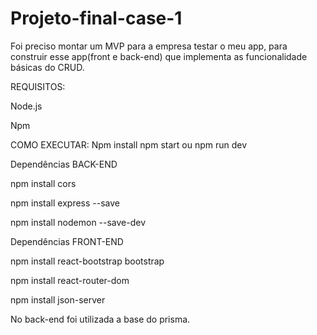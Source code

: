 # Projeto-final-case-1
Foi preciso montar um MVP para a empresa testar o meu app, para construir esse app(front e back-end) que implementa as funcionalidade básicas do CRUD.

REQUISITOS:

Node.js

Npm

COMO EXECUTAR:
Npm install
npm start ou npm run dev 

Dependências BACK-END

npm install cors

npm install express --save

npm install nodemon --save-dev

Dependências FRONT-END 

npm install react-bootstrap bootstrap

npm install react-router-dom

npm install json-server

No back-end foi utilizada a base do prisma.
